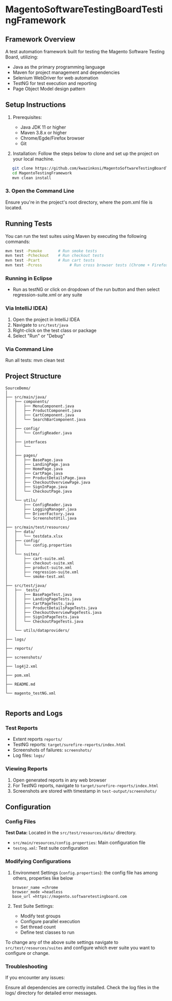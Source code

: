 # MagentoSoftwareTestingBoardTestingFramework

## Framework Overview
A test automation framework built for testing the Magento Software Testing Board, utilizing:
- Java as the primary programming language
- Maven for project management and dependencies
- Selenium WebDriver for web automation
- TestNG for test execution and reporting
- Page Object Model design pattern

## Setup Instructions
1. Prerequisites:
   - Java JDK 11 or higher
   - Maven 3.8.x or higher
   - Chrome/Egde/Firefox browser
   - Git

2. Installation:
Follow the steps below to clone and set up the project on your local machine.

```sh
   git clone https://github.com/kwazinkosi/MagentoSoftwareTestingBoardTestingFramework.git
   cd MagentoTestingFramework
   mvn clean install
```
### 3. Open the Command Line
Ensure you're in the project's root directory, where the pom.xml file is located.


## Running Tests
You can run the test suites using Maven by executing the following commands:

```sh
mvn test -Psmoke       # Run smoke tests
mvn test -Pcheckout    # Run checkout tests
mvn test -Pcart        # Run cart tests
mvn test -Pcross			# Run cross browser tests (Chrome + Firefox + Edge)
```
### Running in Eclipse

- Run as testNG or click on dropdown of the run button and then select regression-suite.xml or any suite

### Via IntelliJ IDEA)
1. Open the project in IntelliJ IDEA
2. Navigate to `src/test/java`
3. Right-click on the test class or package
4. Select "Run" or "Debug"

### Via Command Line
Run all tests:
mvn clean test

## Project Structure


```plaintext
SourceDemo/
│
├── src/main/java/
│   ├── components/
│   │   ├── MenuComponent.java
│   │   ├── ProductComponent.java
│   │   ├── CartComponent.java
│   │   └── SearchBarComponent.java
│   │
│   ├── config/
│   │   └── ConfigReader.java
│   │
│   ├── interfaces
│   │   └── 
│   │
│   ├── pages/
│   │   ├── BasePage.java
│   │   ├── LandingPage.java
│   │   ├── HomePage.java
│   │   ├── CartPage.java
│   │   ├── ProductDetailsPage.java
│   │   ├── CheckoutOverviewPage.java
│   │   ├── SignInPage.java
│   │   └── CheckoutPage.java
│   │
│   └── utils/
│       ├── ConfigReader.java
│       ├── LoggingManager.java
│       ├── DriverFactory.java
│       └── ScreenshotUtil.java
│
├── src/main/test/resources/
│   ├── data/
│   │  	└── testdata.xlsx
│   ├── config/
│   │   └── config.properties   
│   │  
│   └── suites/  
│       ├── cart-suite.xml
│       ├── checkout-suite.xml
│       ├── product-suite.xml  
│       ├── regression-suite.xml
│       └── smoke-test.xml  
│   
├── src/test/java/
│   ├──  tests/
│   │   ├── BasePageTest.java
│   │   ├── LandingPageTests.java
│   │   ├── CartPageTests.java
│   │   ├── ProductDetailsPageTests.java
│   │   ├── CheckoutOverviewPageTests.java
│   │   ├── SignInPageTests.java
│   │   └── CheckoutPageTests.java
│   │ 
│   └── utils/dataproviders/
│   
├── logs/
│
├── reports/
│
├── screenshots/
│
├── log4j2.xml
│
├── pom.xml
│
├── README.md
│
└── magento_testNG.xml
 
 ```
## Reports and Logs

### Test Reports
- Extent reports `reports/`
- TestNG reports: `target/surefire-reports/index.html`
- Screenshots of failures: `screenshots/`
- Log files: `logs/`

### Viewing Reports
1. Open generated reports in any web browser
2. For TestNG reports, navigate to `target/surefire-reports/index.html`
3. Screenshots are stored with timestamp in `test-output/screenshots/`

## Configuration

### Config Files
**Test Data:** Located in the `src/test/resources/data/` directory.
- `src/main/resources/config.properties`: Main configuration file
- `testng.xml`: Test suite configuration

### Modifying Configurations
1. Environment Settings (`config.properties`):
the config file has among others, properties like below

```properties
   browser_name =chrome
   browser_mode =headless
   base_url =https://magento.softwaretestingboard.com
 ```

2. Test Suite Settings:

   - Modify test groups
   - Configure parallel execution
   - Set thread count
   - Define test classes to run

 To change any of the above suite settings navigate to `src/test/resources/suites` and configure which ever suite you want to configure or change.
 
### Troubleshooting
If you encounter any issues:

Ensure all dependencies are correctly installed.
Check the log files in the logs/ directory for detailed error messages.

 
 